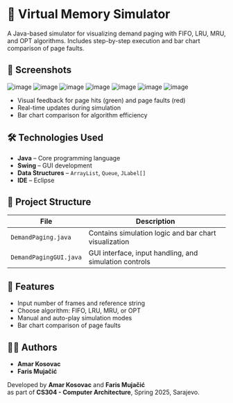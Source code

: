 # 🧠 Virtual Memory Simulator

A Java-based simulator for visualizing demand paging with FIFO, LRU, MRU, and OPT algorithms. Includes step-by-step execution and bar chart comparison of page faults.

## 📸 Screenshots

![image](https://github.com/user-attachments/assets/5ef61740-be85-4cc1-90c7-cae820416ce3)
![image](https://github.com/user-attachments/assets/b4966b00-ee4b-4b1c-8a3b-dae0e60cc016)
![image](https://github.com/user-attachments/assets/a832ba92-1b31-4201-8793-b9bfa5c40dc6)
![image](https://github.com/user-attachments/assets/2d67ff29-2725-4e07-ab80-676feb4913e9)
![image](https://github.com/user-attachments/assets/3fd95a9d-ec97-4344-af10-8379888c9731)
![image](https://github.com/user-attachments/assets/23c20425-cece-4c32-a6b5-f2df8b775bda)
![image](https://github.com/user-attachments/assets/0804f90b-8971-4662-a96e-4485affb586e)


- Visual feedback for page hits (green) and page faults (red)
- Real-time updates during simulation
- Bar chart comparison for algorithm efficiency

## 🛠 Technologies Used

- **Java** – Core programming language
- **Swing** – GUI development
- **Data Structures** – `ArrayList`, `Queue`, `JLabel[]`
- **IDE** – Eclipse

## 📂 Project Structure

| File | Description |
|------|-------------|
| `DemandPaging.java` | Contains simulation logic and bar chart visualization |
| `DemandPagingGUI.java` | GUI interface, input handling, and simulation controls |

## 🔧 Features

- Input number of frames and reference string
- Choose algorithm: FIFO, LRU, MRU, or OPT
- Manual and auto-play simulation modes
- Bar chart comparison of page faults


## 👨‍💻 Authors

- **Amar Kosovac**
- **Faris Mujačić**

Developed by **Amar Kosovac** and **Faris Mujačić**  
as part of **CS304 - Computer Architecture**, Spring 2025, Sarajevo.

